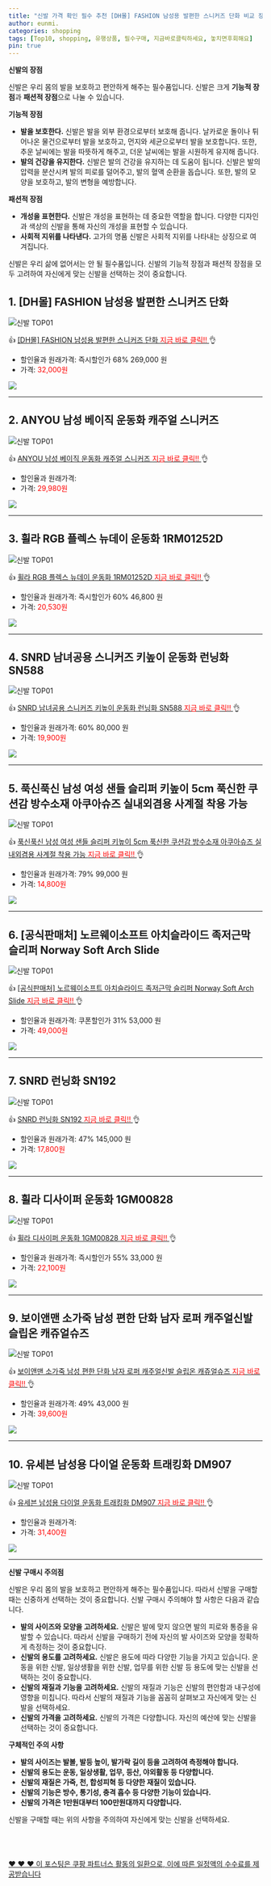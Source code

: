```yaml
---
title: "신발 가격 확인 필수 추천 [DH몰] FASHION 남성용 발편한 스니커즈 단화 비교 장점 구매가이드"
author: eunmi.
categories: shopping
tags: [Top10, shopping, 유행상품, 필수구매, 지금바로클릭하세요, 놓치면후회해요]
pin: true
---
```

**신발의 장점**

신발은 우리 몸의 발을 보호하고 편안하게 해주는 필수품입니다. 신발은 크게 **기능적 장점**과 **패션적 장점**으로 나눌 수 있습니다.

**기능적 장점**

* **발을 보호한다.** 신발은 발을 외부 환경으로부터 보호해 줍니다. 날카로운 돌이나 튀어나온 물건으로부터 발을 보호하고, 먼지와 세균으로부터 발을 보호합니다. 또한, 추운 날씨에는 발을 따뜻하게 해주고, 더운 날씨에는 발을 시원하게 유지해 줍니다.
* **발의 건강을 유지한다.** 신발은 발의 건강을 유지하는 데 도움이 됩니다. 신발은 발의 압력을 분산시켜 발의 피로를 덜어주고, 발의 혈액 순환을 돕습니다. 또한, 발의 모양을 보호하고, 발의 변형을 예방합니다.

**패션적 장점**

* **개성을 표현한다.** 신발은 개성을 표현하는 데 중요한 역할을 합니다. 다양한 디자인과 색상의 신발을 통해 자신의 개성을 표현할 수 있습니다.
* **사회적 지위를 나타낸다.** 고가의 명품 신발은 사회적 지위를 나타내는 상징으로 여겨집니다.

신발은 우리 삶에 없어서는 안 될 필수품입니다. 신발의 기능적 장점과 패션적 장점을 모두 고려하여 자신에게 맞는 신발을 선택하는 것이 중요합니다.

   

## 1. [DH몰] FASHION 남성용 발편한 스니커즈 단화

![신발 TOP01](https://thumbnail6.coupangcdn.com/thumbnails/remote/230x230ex/image/vendor_inventory/515d/1737582460f44bb07390e02e08601fe8e6c3749e764d53ad89d4d3db5286.jpg)


👍 [[DH몰] FASHION 남성용 발편한 스니커즈 단화 <font color=red> 지금 바로 클릭!! </font> ](https://link.coupang.com/re/AFFSDP?lptag=AF3617701&subid=GithubCoopas&pageKey=6424607172&traceid=V0-153&itemId=13838433546&vendorItemId=82815065601) 👌 


- 할인율과 원래가격: 즉시할인가 68%  269,000   원
- 가격: <span style='color:red'>32,000원</span>

[![](/discount_price.png)](https://link.coupang.com/re/AFFSDP?lptag=AF3617701&subid=GithubCoopas&pageKey=6424607172&traceid=V0-153&itemId=13838433546&vendorItemId=82815065601)

---


   

## 2. ANYOU 남성 베이직 운동화 캐주얼 스니커즈

![신발 TOP01](https://thumbnail10.coupangcdn.com/thumbnails/remote/230x230ex/image/vendor_inventory/e19b/ba8e0c2bccaa4805d1599652ddd49131865b2d61f44d1b6b98a983ed0bdf.jpeg)


👍 [ANYOU 남성 베이직 운동화 캐주얼 스니커즈 <font color=red> 지금 바로 클릭!! </font> ](https://link.coupang.com/re/AFFSDP?lptag=AF3617701&subid=GithubCoopas&pageKey=7527132933&traceid=V0-153&itemId=19754840566&vendorItemId=87223274889) 👌 


- 할인율과 원래가격: 
- 가격: <span style='color:red'>29,980원</span>

[![](/discount_price.png)](https://link.coupang.com/re/AFFSDP?lptag=AF3617701&subid=GithubCoopas&pageKey=7527132933&traceid=V0-153&itemId=19754840566&vendorItemId=87223274889)

---


   

## 3. 휠라 RGB 플렉스 뉴데이 운동화 1RM01252D

![신발 TOP01](https://thumbnail6.coupangcdn.com/thumbnails/remote/230x230ex/image/rs_quotation_api/fxt7ub6o/bd87ffffe51845579d36549b92beb1a4.jpg)


👍 [휠라 RGB 플렉스 뉴데이 운동화 1RM01252D <font color=red> 지금 바로 클릭!! </font> ](https://link.coupang.com/re/AFFSDP?lptag=AF3617701&subid=GithubCoopas&pageKey=6329093492&traceid=V0-153&itemId=13227162832&vendorItemId=80485326162) 👌 


- 할인율과 원래가격: 즉시할인가 60%  46,800   원
- 가격: <span style='color:red'>20,530원</span>

[![](/discount_price.png)](https://link.coupang.com/re/AFFSDP?lptag=AF3617701&subid=GithubCoopas&pageKey=6329093492&traceid=V0-153&itemId=13227162832&vendorItemId=80485326162)

---


   

## 4. SNRD 남녀공용 스니커즈 키높이 운동화 런닝화 SN588

![신발 TOP01](https://thumbnail8.coupangcdn.com/thumbnails/remote/230x230ex/image/retail/images/2020/08/18/20/8/2431fcc8-5e38-4e94-b287-2d30aea024e1.jpg)


👍 [SNRD 남녀공용 스니커즈 키높이 운동화 런닝화 SN588 <font color=red> 지금 바로 클릭!! </font> ](https://link.coupang.com/re/AFFSDP?lptag=AF3617701&subid=GithubCoopas&pageKey=1973952339&traceid=V0-153&itemId=3357271829&vendorItemId=71344022832) 👌 


- 할인율과 원래가격: 60%  80,000   원
- 가격: <span style='color:red'>19,900원</span>

[![](/discount_price.png)](https://link.coupang.com/re/AFFSDP?lptag=AF3617701&subid=GithubCoopas&pageKey=1973952339&traceid=V0-153&itemId=3357271829&vendorItemId=71344022832)

---


   

## 5. 푹신푹신 남성 여성 샌들 슬리퍼 키높이 5cm 푹신한 쿠션감 방수소재 아쿠아슈즈 실내외겸용 사계절 착용 가능

![신발 TOP01](https://thumbnail10.coupangcdn.com/thumbnails/remote/230x230ex/image/vendor_inventory/98a6/07b919039d29c496be57b24d89bb54fd5901a9680f11b4229bcf0d6d96ff.jpg)


👍 [푹신푹신 남성 여성 샌들 슬리퍼 키높이 5cm 푹신한 쿠션감 방수소재 아쿠아슈즈 실내외겸용 사계절 착용 가능 <font color=red> 지금 바로 클릭!! </font> ](https://link.coupang.com/re/AFFSDP?lptag=AF3617701&subid=GithubCoopas&pageKey=6332992250&traceid=V0-153&itemId=13251295667&vendorItemId=86273464131) 👌 


- 할인율과 원래가격: 79%  99,000   원
- 가격: <span style='color:red'>14,800원</span>

[![](/discount_price.png)](https://link.coupang.com/re/AFFSDP?lptag=AF3617701&subid=GithubCoopas&pageKey=6332992250&traceid=V0-153&itemId=13251295667&vendorItemId=86273464131)

---


   

## 6. [공식판매처] 노르웨이소프트 아치슬라이드 족저근막 슬리퍼 Norway Soft Arch Slide

![신발 TOP01](https://thumbnail6.coupangcdn.com/thumbnails/remote/230x230ex/image/vendor_inventory/8e58/f279d56bbcc9af4d6eb06cffedbca3896c997bd13b73bdda77c7739fde8d.jpg)


👍 [[공식판매처] 노르웨이소프트 아치슬라이드 족저근막 슬리퍼 Norway Soft Arch Slide <font color=red> 지금 바로 클릭!! </font> ](https://link.coupang.com/re/AFFSDP?lptag=AF3617701&subid=GithubCoopas&pageKey=7632321612&traceid=V0-153&itemId=20259856622&vendorItemId=86873022796) 👌 


- 할인율과 원래가격: 쿠폰할인가 31%  53,000   원
- 가격: <span style='color:red'>49,000원</span>

[![](/discount_price.png)](https://link.coupang.com/re/AFFSDP?lptag=AF3617701&subid=GithubCoopas&pageKey=7632321612&traceid=V0-153&itemId=20259856622&vendorItemId=86873022796)

---


   

## 7. SNRD 런닝화 SN192

![신발 TOP01](https://thumbnail8.coupangcdn.com/thumbnails/remote/230x230ex/image/retail/images/7891735884251432-084e39bf-cc3e-4033-a858-04866ad092f3.jpg)


👍 [SNRD 런닝화 SN192 <font color=red> 지금 바로 클릭!! </font> ](https://link.coupang.com/re/AFFSDP?lptag=AF3617701&subid=GithubCoopas&pageKey=140376536&traceid=V0-153&itemId=409052960&vendorItemId=4001885520) 👌 


- 할인율과 원래가격: 47%  145,000   원
- 가격: <span style='color:red'>17,800원</span>

[![](/discount_price.png)](https://link.coupang.com/re/AFFSDP?lptag=AF3617701&subid=GithubCoopas&pageKey=140376536&traceid=V0-153&itemId=409052960&vendorItemId=4001885520)

---


   

## 8. 휠라 디사이퍼 운동화 1GM00828

![신발 TOP01](https://thumbnail10.coupangcdn.com/thumbnails/remote/230x230ex/image/retail/images/2022/01/26/14/6/38585604-a54b-440e-a464-44b39efb0e67.jpg)


👍 [휠라 디사이퍼 운동화 1GM00828 <font color=red> 지금 바로 클릭!! </font> ](https://link.coupang.com/re/AFFSDP?lptag=AF3617701&subid=GithubCoopas&pageKey=6329223903&traceid=V0-153&itemId=13079776481&vendorItemId=80341390217) 👌 


- 할인율과 원래가격: 즉시할인가 55%  33,000   원
- 가격: <span style='color:red'>22,100원</span>

[![](/discount_price.png)](https://link.coupang.com/re/AFFSDP?lptag=AF3617701&subid=GithubCoopas&pageKey=6329223903&traceid=V0-153&itemId=13079776481&vendorItemId=80341390217)

---


   

## 9. 보이앤맨 소가죽 남성 편한 단화 남자 로퍼 캐주얼신발 슬립온 캐쥬얼슈즈

![신발 TOP01](https://thumbnail7.coupangcdn.com/thumbnails/remote/230x230ex/image/vendor_inventory/96ce/7b043a097e46a66c0538bbb2c6789a9a6e0af2221563de32cf817a56e1df.jpg)


👍 [보이앤맨 소가죽 남성 편한 단화 남자 로퍼 캐주얼신발 슬립온 캐쥬얼슈즈 <font color=red> 지금 바로 클릭!! </font> ](https://link.coupang.com/re/AFFSDP?lptag=AF3617701&subid=GithubCoopas&pageKey=6890059878&traceid=V0-153&itemId=16538934332&vendorItemId=86065113023) 👌 


- 할인율과 원래가격: 49%  43,000   원
- 가격: <span style='color:red'>39,600원</span>

[![](/discount_price.png)](https://link.coupang.com/re/AFFSDP?lptag=AF3617701&subid=GithubCoopas&pageKey=6890059878&traceid=V0-153&itemId=16538934332&vendorItemId=86065113023)

---


   

## 10. 유세븐 남성용 다이얼 운동화 트래킹화 DM907

![신발 TOP01](https://thumbnail9.coupangcdn.com/thumbnails/remote/230x230ex/image/retail/images/4425677005866733-624958fc-437e-48fd-af19-143ace6d950b.jpg)


👍 [유세븐 남성용 다이얼 운동화 트래킹화 DM907 <font color=red> 지금 바로 클릭!! </font> ](https://link.coupang.com/re/AFFSDP?lptag=AF3617701&subid=GithubCoopas&pageKey=5563046362&traceid=V0-153&itemId=8831093271&vendorItemId=76117895899) 👌 


- 할인율과 원래가격: 
- 가격: <span style='color:red'>31,400원</span>

[![](/discount_price.png)](https://link.coupang.com/re/AFFSDP?lptag=AF3617701&subid=GithubCoopas&pageKey=5563046362&traceid=V0-153&itemId=8831093271&vendorItemId=76117895899)

---
**신발 구매시 주의점**

신발은 우리 몸의 발을 보호하고 편안하게 해주는 필수품입니다. 따라서 신발을 구매할 때는 신중하게 선택하는 것이 중요합니다. 신발 구매시 주의해야 할 사항은 다음과 같습니다.

* **발의 사이즈와 모양을 고려하세요.** 신발은 발에 맞지 않으면 발의 피로와 통증을 유발할 수 있습니다. 따라서 신발을 구매하기 전에 자신의 발 사이즈와 모양을 정확하게 측정하는 것이 중요합니다.
* **신발의 용도를 고려하세요.** 신발은 용도에 따라 다양한 기능을 가지고 있습니다. 운동을 위한 신발, 일상생활을 위한 신발, 업무를 위한 신발 등 용도에 맞는 신발을 선택하는 것이 중요합니다.
* **신발의 재질과 기능을 고려하세요.** 신발의 재질과 기능은 신발의 편안함과 내구성에 영향을 미칩니다. 따라서 신발의 재질과 기능을 꼼꼼히 살펴보고 자신에게 맞는 신발을 선택하세요.
* **신발의 가격을 고려하세요.** 신발의 가격은 다양합니다. 자신의 예산에 맞는 신발을 선택하는 것이 중요합니다.

**구체적인 주의 사항**

* **발의 사이즈는 발볼, 발등 높이, 발가락 길이 등을 고려하여 측정해야 합니다.**
* **신발의 용도는 운동, 일상생활, 업무, 등산, 야외활동 등 다양합니다.**
* **신발의 재질은 가죽, 천, 합성피혁 등 다양한 재질이 있습니다.**
* **신발의 기능은 방수, 통기성, 충격 흡수 등 다양한 기능이 있습니다.**
* **신발의 가격은 1만원대부터 100만원대까지 다양합니다.**

신발을 구매할 때는 위의 사항을 주의하여 자신에게 맞는 신발을 선택하세요.<br><br><br><br><br> [ ❤ ❤ ❤ 이 포스팅은 쿠팡 파트너스 활동의 일환으로, 이에 따른 일정액의 수수료를 제공받습니다](https://link.coupang.com/a/bcEFyh)